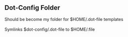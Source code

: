 ## Dot-Config Folder

Should be become my folder for $HOME/.dot-file templates<br/>
<br/>
Symlinks $dot-config/.dot-file to $HOME/.file<br/>

